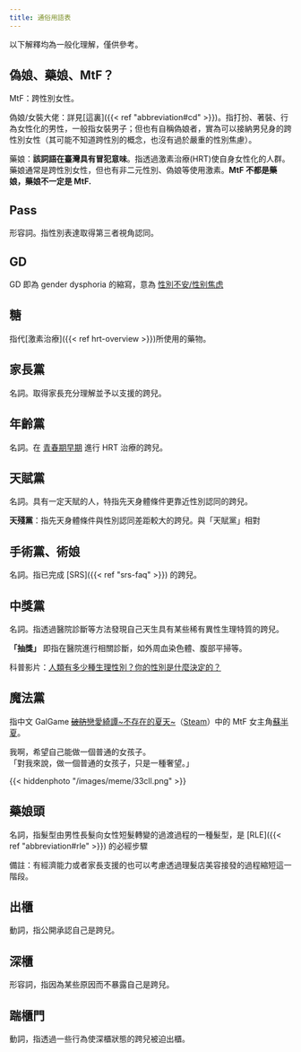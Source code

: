 ```yaml
---
title: 通俗用語表
---
```


以下解釋均為一般化理解，僅供參考。

## 偽娘、藥娘、MtF？

MtF：跨性別女性。

偽娘/女裝大佬：詳見[這裏]({{< ref "abbreviation#cd" >}})。指打扮、著裝、行為女性化的男性，一般指女裝男子；但也有自稱偽娘者，實為可以接納男兒身的跨性別女性（其可能不知道跨性別的概念，也沒有過於嚴重的性別焦慮）。

藥娘：**該詞語在臺灣具有冒犯意味**。指透過激素治療(HRT)使自身女性化的人群。藥娘通常是跨性別女性，但也有非二元性別、偽娘等使用激素。**MtF 不都是藥娘，藥娘不一定是 MtF.**

## Pass

形容詞。指性別表達取得第三者視角認同。

## GD

GD 即為 gender dysphoria 的縮寫，意為 [性別不安/性别焦虑](https://zh.wikipedia.org/wiki/性別不一致)

## 糖

指代[激素治療]({{< ref hrt-overview >}})所使用的藥物。

## 家長黨

名詞。取得家長充分理解並予以支援的跨兒。

## 年齡黨

名詞。在 [青春期早期](https://zh.wikipedia.org/wiki/青春期#階段) 進行 HRT 治療的跨兒。

## 天賦黨

名詞。具有一定天賦的人，特指先天身體條件更靠近性別認同的跨兒。

**天殘黨**：指先天身體條件與性別認同差距較大的跨兒。與「天賦黨」相對

## 手術黨、術娘

名詞。指已完成 [SRS]({{< ref "srs-faq" >}}) 的跨兒。

## 中獎黨

名詞。指透過醫院診斷等方法發現自己天生具有某些稀有異性生理特質的跨兒。

**「抽獎」** 即指在醫院進行相關診斷，如外周血染色體、腹部平掃等。

科普影片：[人類有多少種生理性別？你的性別是什麼決定的？](https://www.bilibili.com/video/BV1bZ4y1c7eh/)

## 魔法黨

指中文 GalGame [~~破防~~戀愛綺譚~不存在的夏天~](https://zh.moegirl.org.cn/恋爱绮谭)（[Steam](https://store.steampowered.com/app/1345740)）中的 MtF 女主角[蘇半夏](https://zh.moegirl.org.cn/苏半夏)。

<p class="text-center">
    我啊，希望自己能做一個普通的女孩子。
    <br>
    <span title="你知道的太多了" class="shadow-text">「對我來說，做一個普通的女孩子，只是一種奢望。」</span>
</p>

{{< hiddenphoto "/images/meme/33cll.png" >}}

## 藥娘頭

名詞，指髮型由男性長髮向女性短髮轉變的過渡過程的一種髮型，是 [RLE]({{< ref "abbreviation#rle" >}}) 的必經步驟

備註：有經濟能力或者家長支援的也可以考慮透過理髮店美容接發的過程縮短這一階段。

## 出櫃

動詞，指公開承認自己是跨兒。

## 深櫃

形容詞，指因為某些原因而不暴露自己是跨兒。

## 踹櫃門

動詞，指透過一些行為使深櫃狀態的跨兒被迫出櫃。

